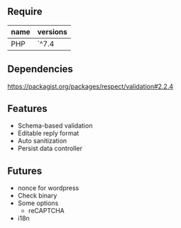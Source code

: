 
## Require

| name | versions |
|:--|:--|
| PHP | `^7.4 || ^8.0 || ^8.1 || ^8.2` |

## Dependencies
https://packagist.org/packages/respect/validation#2.2.4

## Features
- Schema-based validation
- Editable reply format
- Auto sanitization
- Persist data controller

## Futures
- nonce for wordpress
- Check binary
- Some options
  - reCAPTCHA
- i18n
